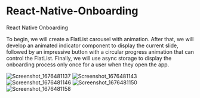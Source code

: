 # React-Native-Onboarding
React Native Onboarding

To begin, we will create a FlatList carousel with animation. After that, we will develop an animated indicator component to display the current slide, followed by an impressive button with a circular progress animation that can control the FlatList. Finally, we will use async storage to display the onboarding process only once for a user when they open the app.

![Screenshot_1676481137](https://user-images.githubusercontent.com/42366019/219103609-ce28ed98-0f03-442f-83f6-2df7bfb248f3.png)
![Screenshot_1676481143](https://user-images.githubusercontent.com/42366019/219103640-22d18e81-bafb-46ac-a171-8763d7ce6606.png)
![Screenshot_1676481146](https://user-images.githubusercontent.com/42366019/219103658-9a2e899a-f754-4b32-8393-66051dcf140f.png)
![Screenshot_1676481150](https://user-images.githubusercontent.com/42366019/219103667-9a7faa9c-bfc8-477b-b233-ce6739a8000a.png)
![Screenshot_1676481158](https://user-images.githubusercontent.com/42366019/219103678-5c5d3c80-6194-4156-bf83-d2892d67964a.png)

